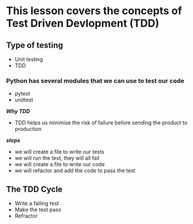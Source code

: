 # This lesson covers the concepts of Test Driven Devlopment (TDD)

## Type of testing
* Unit testing
* TDD

### Python has several modules that we can use to test our code
* pytest
* unittest

***Why TDD***
* TDD helps us minimise the risk of failure before sending the product to production

***steps***
* we will create a file to write our tests
* we will run the test, they will all fail
* we will create a file to write our code
* we will refactor and add the code to pass the test

## The TDD Cycle
* Write a failing test
* Make the test pass
* Refractor